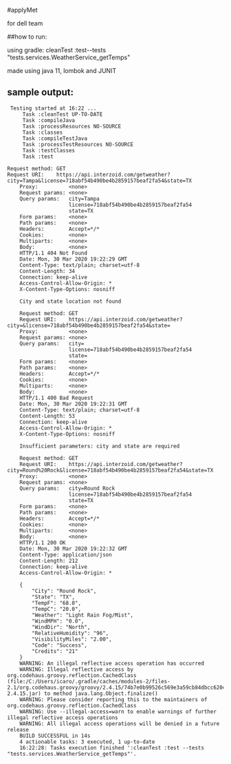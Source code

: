 
#applyMet

for dell team

##how to run:

using gradle: cleanTest :test--tests "tests.services.WeatherService_getTemps"

made using java 11, lombok and JUNIT

## sample output:

  

     Testing started at 16:22 ...
         Task :cleanTest UP-TO-DATE
         Task :compileJava
         Task :processResources NO-SOURCE
         Task :classes
         Task :compileTestJava
         Task :processTestResources NO-SOURCE
         Task :testClasses
         Task :test
    
    Request method:	GET
    Request URI:	https://api.interzoid.com/getweather?city=Tampa&license=718abf54b490be4b2859157beaf2fa54&state=TX
        Proxy:			<none>
        Request params:	<none>
        Query params:	city=Tampa
        				license=718abf54b490be4b2859157beaf2fa54
        				state=TX
        Form params:	<none>
        Path params:	<none>
        Headers:		Accept=*/*
        Cookies:		<none>
        Multiparts:		<none>
        Body:			<none>
        HTTP/1.1 404 Not Found
        Date: Mon, 30 Mar 2020 19:22:29 GMT
        Content-Type: text/plain; charset=utf-8
        Content-Length: 34
        Connection: keep-alive
        Access-Control-Allow-Origin: *
        X-Content-Type-Options: nosniff
        
        City and state location not found
        
        Request method:	GET
        Request URI:	https://api.interzoid.com/getweather?city=&license=718abf54b490be4b2859157beaf2fa54&state=
        Proxy:			<none>
        Request params:	<none>
        Query params:	city=
        				license=718abf54b490be4b2859157beaf2fa54
        				state=
        Form params:	<none>
        Path params:	<none>
        Headers:		Accept=*/*
        Cookies:		<none>
        Multiparts:		<none>
        Body:			<none>
        HTTP/1.1 400 Bad Request
        Date: Mon, 30 Mar 2020 19:22:31 GMT
        Content-Type: text/plain; charset=utf-8
        Content-Length: 53
        Connection: keep-alive
        Access-Control-Allow-Origin: *
        X-Content-Type-Options: nosniff
        
        Insufficient parameters: city and state are required
        
        Request method:	GET
        Request URI:	https://api.interzoid.com/getweather?city=Round%20Rock&license=718abf54b490be4b2859157beaf2fa54&state=TX
        Proxy:			<none>
        Request params:	<none>
        Query params:	city=Round Rock
        				license=718abf54b490be4b2859157beaf2fa54
        				state=TX
        Form params:	<none>
        Path params:	<none>
        Headers:		Accept=*/*
        Cookies:		<none>
        Multiparts:		<none>
        Body:			<none>
        HTTP/1.1 200 OK
        Date: Mon, 30 Mar 2020 19:22:32 GMT
        Content-Type: application/json
        Content-Length: 212
        Connection: keep-alive
        Access-Control-Allow-Origin: *
        
        {
            "City": "Round Rock",
            "State": "TX",
            "TempF": "68.0",
            "TempC": "20.0",
            "Weather": "Light Rain Fog/Mist",
            "WindMPH": "0.0",
            "WindDir": "North",
            "RelativeHumidity": "96",
            "VisibilityMiles": "2.00",
            "Code": "Success",
            "Credits": "21"
        }
        WARNING: An illegal reflective access operation has occurred
        WARNING: Illegal reflective access by org.codehaus.groovy.reflection.CachedClass (file:/C:/Users/icaro/.gradle/caches/modules-2/files-2.1/org.codehaus.groovy/groovy/2.4.15/74b7e0b99526c569e3a59cb84dbcc6204d601ee6/groovy-2.4.15.jar) to method java.lang.Object.finalize()
        WARNING: Please consider reporting this to the maintainers of org.codehaus.groovy.reflection.CachedClass
        WARNING: Use --illegal-access=warn to enable warnings of further illegal reflective access operations
        WARNING: All illegal access operations will be denied in a future release
        BUILD SUCCESSFUL in 14s
        4 actionable tasks: 3 executed, 1 up-to-date
        16:22:28: Tasks execution finished ':cleanTest :test --tests "tests.services.WeatherService_getTemps"'.

